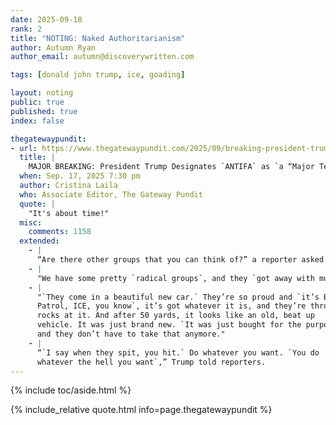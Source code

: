 ```yaml
---
date: 2025-09-18
rank: 2
title: "NOTING: Naked Authoritarianism"
author: Autumn Ryan
author_email: autumn@discoverywritten.com

tags: [donald john trump, ice, goading]

layout: noting
public: true
published: true
index: false

thegatewaypundit:
- url: https://www.thegatewaypundit.com/2025/09/breaking-president-trump-designates-antifa-as-major-terrorist/
  title: |
    MAJOR BREAKING: President Trump Designates `ANTIFA` as `a “Major Terrorist Organization”`
  when: Sep. 17, 2025 7:30 pm
  author: Cristina Laila
  who: Associate Editor, The Gateway Pundit
  quote: |
    "It's about time!"
  misc:
    comments: 1158
  extended:
    - |
      “Are there other groups that you can think of?” a reporter asked.
    - |
      "We have some pretty `radical groups`, and they `got away with murder`."
    - |
      "`They come in a beautiful new car.` They’re so proud and `it’s Border
      Patrol, ICE, you know`, it’s got whatever it is, and they’re throwing
      rocks at it. And after 50 yards, it looks like an old, beat up
      vehicle. It was just brand new. `It was just bought for the purposes`,
      and they don’t have to take that anymore."
    - |
      “`I say when they spit, you hit.` Do whatever you want. `You do
      whatever the hell you want`,” Trump told reporters.
---
```


{% include toc/aside.html %}

{% include_relative quote.html info=page.thegatewaypundit %}
